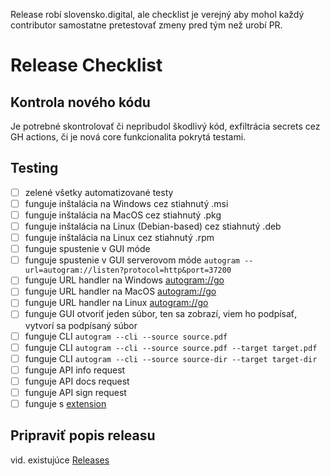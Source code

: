 Release robí slovensko.digital, ale checklist je verejný aby mohol každý contributor samostatne
pretestovať zmeny pred tým než urobí PR.

# Release Checklist

## Kontrola nového kódu

Je potrebné skontrolovať či nepribudol škodlivý kód, exfiltrácia secrets cez GH actions, či je nová core funkcionalita pokrytá testami.

## Testing

- [ ] zelené všetky automatizované testy
- [ ] funguje inštalácia na Windows cez stiahnutý .msi
- [ ] funguje inštalácia na MacOS cez stiahnutý .pkg
- [ ] funguje inštalácia na Linux (Debian-based) cez stiahnutý .deb
- [ ] funguje inštalácia na Linux cez stiahnutý .rpm
- [ ] funguje spustenie v GUI móde
- [ ] funguje spustenie v GUI serverovom móde `autogram --url=autogram://listen?protocol=http&port=37200`
- [ ] funguje URL handler na Windows [autogram://go](autogram://go)
- [ ] funguje URL handler na MacOS [autogram://go](autogram://go)
- [ ] funguje URL handler na Linux [autogram://go](autogram://go)
- [ ] funguje GUI otvoriť jeden súbor, ten sa zobrazí, viem ho podpísať, vytvorí sa podpísaný súbor
- [ ] funguje CLI `autogram --cli --source source.pdf`
- [ ] funguje CLI `autogram --cli --source source.pdf --target target.pdf`
- [ ] funguje CLI `autogram --cli --source source-dir --target target-dir`
- [ ] funguje API info request
- [ ] funguje API docs request
- [ ] funguje API sign request
- [ ] funguje s [extension](https://github.com/slovensko-digital/autogram-extension)

## Pripraviť popis releasu

vid. existujúce [Releases](https://github.com/slovensko-digital/autogram/releases)
